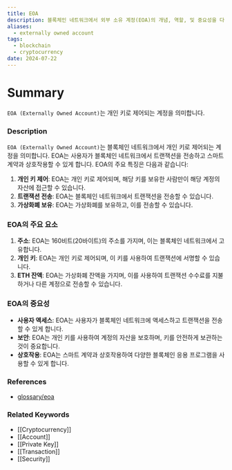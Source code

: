 ```yaml
---
title: EOA
description: 블록체인 네트워크에서 외부 소유 계정(EOA)의 개념, 역할, 및 중요성을 다룹니다.
aliases:
  - externally owned account
tags:
  - blockchain
  - cryptocurrency
date: 2024-07-22
---
```

# Summary

`EOA (Externally Owned Account)`는 개인 키로 제어되는 계정을 의미합니다.

### Description

`EOA (Externally Owned Account)`는 블록체인 네트워크에서 개인 키로 제어되는 계정을 의미합니다. EOA는 사용자가 블록체인 네트워크에서 트랜잭션을 전송하고 스마트 계약과 상호작용할 수 있게 합니다. EOA의 주요 특징은 다음과 같습니다:

1. **개인 키 제어**: EOA는 개인 키로 제어되며, 해당 키를 보유한 사람만이 해당 계정의 자산에 접근할 수 있습니다.
2. **트랜잭션 전송**: EOA는 블록체인 네트워크에서 트랜잭션을 전송할 수 있습니다.
3. **가상화폐 보유**: EOA는 가상화폐를 보유하고, 이를 전송할 수 있습니다.

### EOA의 주요 요소

1. **주소**: EOA는 160비트(20바이트)의 주소를 가지며, 이는 블록체인 네트워크에서 고유합니다.
2. **개인 키**: EOA는 개인 키로 제어되며, 이 키를 사용하여 트랜잭션에 서명할 수 있습니다.
3. **ETH 잔액**: EOA는 가상화폐 잔액을 가지며, 이를 사용하여 트랜잭션 수수료를 지불하거나 다른 계정으로 전송할 수 있습니다.

### EOA의 중요성

- **사용자 액세스**: EOA는 사용자가 블록체인 네트워크에 액세스하고 트랜잭션을 전송할 수 있게 합니다.
- **보안**: EOA는 개인 키를 사용하여 계정의 자산을 보호하며, 키를 안전하게 보관하는 것이 중요합니다.
- **상호작용**: EOA는 스마트 계약과 상호작용하여 다양한 블록체인 응용 프로그램을 사용할 수 있게 합니다.

### References

- [glossary/eoa](https://ethereum.org/en/glossary/#eoa)

### Related Keywords

- [[Cryptocurrency]]
- [[Account]]
- [[Private Key]]
- [[Transaction]]
- [[Security]]
